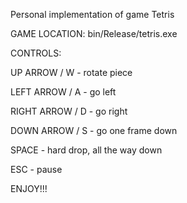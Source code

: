 Personal implementation of game Tetris


GAME LOCATION: bin/Release/tetris.exe


CONTROLS:

UP ARROW / W - rotate piece

LEFT ARROW / A - go left

RIGHT ARROW / D - go right

DOWN ARROW / S - go one frame down

SPACE - hard drop, all the way down

ESC - pause


ENJOY!!!
